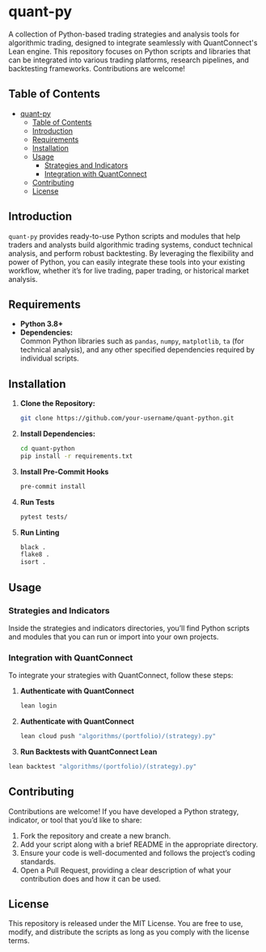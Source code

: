 # quant-py

A collection of Python-based trading strategies and analysis tools for algorithmic trading, designed to integrate seamlessly with QuantConnect's Lean engine. This repository focuses on Python scripts and libraries that can be integrated into various trading platforms, research pipelines, and backtesting frameworks. Contributions are welcome!


## Table of Contents

- [quant-py](#quant-py)
  - [Table of Contents](#table-of-contents)
  - [Introduction](#introduction)
  - [Requirements](#requirements)
  - [Installation](#installation)
  - [Usage](#usage)
    - [Strategies and Indicators](#strategies-and-indicators)
    - [Integration with QuantConnect](#integration-with-quantconnect)
  - [Contributing](#contributing)
  - [License](#license)

## Introduction

`quant-py` provides ready-to-use Python scripts and modules that help traders and analysts build algorithmic trading systems, conduct technical analysis, and perform robust backtesting. By leveraging the flexibility and power of Python, you can easily integrate these tools into your existing workflow, whether it’s for live trading, paper trading, or historical market analysis.


## Requirements

- **Python 3.8+**
- **Dependencies:**  
  Common Python libraries such as `pandas`, `numpy`, `matplotlib`, `ta` (for technical analysis), and any other specified dependencies required by individual scripts.

## Installation

1. **Clone the Repository:**
   ```bash
   git clone https://github.com/your-username/quant-python.git
   ```

2. **Install Dependencies:**
   ```bash
   cd quant-python
   pip install -r requirements.txt
   ```

3. **Install Pre-Commit Hooks**
   ```bash
   pre-commit install
   ```

4. **Run Tests**
   ```bash
   pytest tests/
   ```

5. **Run Linting**
   ```bash
   black .
   flake8 .
   isort .
   ```

## Usage

### Strategies and Indicators
Inside the strategies and indicators directories, you’ll find Python scripts and modules that you can run or import into your own projects.

### Integration with QuantConnect
To integrate your strategies with QuantConnect, follow these steps:

1. **Authenticate with QuantConnect**
   ```bash
   lean login
   ```

2. **Authenticate with QuantConnect**
   ```bash
   lean cloud push "algorithms/(portfolio)/(strategy).py"
   ```
   
3. **Run Backtests with QuantConnect Lean**
```bash
lean backtest "algorithms/(portfolio)/(strategy).py"
```

## Contributing
Contributions are welcome! If you have developed a Python strategy, indicator, or tool that you’d like to share:

1. Fork the repository and create a new branch.
2. Add your script along with a brief README in the appropriate directory.
3. Ensure your code is well-documented and follows the project’s coding standards.
4. Open a Pull Request, providing a clear description of what your contribution does and how it can be used.

## License
This repository is released under the MIT License. You are free to use, modify, and distribute the scripts as long as you comply with the license terms.
